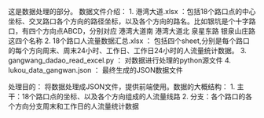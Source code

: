 这是数据处理的部分。
数据文件介绍：
	1.	港湾大道.xlsx ：包括18个路口点的中心坐标、交叉路口各个方向的路径坐标，以及各个方向的路名。比如银坑是个十字路口，有四个方向点ABCD，分别对应 港湾大道南	港湾大道北	泉星东路	银泉山庄路 这四个名称
	2.	18个路口人流量数据汇总.xlsx ： 包括四个sheet,分别是每个路口的每个方向周末、周末24小时、工作日、工作日24小时的人流量统计数据。
	3.	gangwang_dadao_read_excel.py ： 对数据进行处理的python源文件
	4.	lukou_data_gangwan.json ： 最终生成的JSON数据文件

处理目的：
	将数据处理成JSON文件，提供前端使用。数据的大概结构：
		1.	主干：18个路口点的坐标、以及各个方向组成的人流量线路
		2.	分支：各个路口的各个方向分支周末和工作日的人流量统计数据
